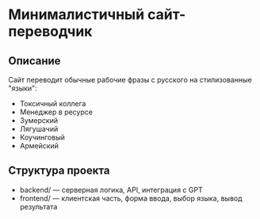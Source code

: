 # Минималистичный сайт-переводчик

## Описание
Сайт переводит обычные рабочие фразы с русского на стилизованные "языки":
- Токсичный коллега
- Менеджер в ресурсе
- Зумерский
- Лягушачий
- Коучинговый
- Армейский

## Структура проекта

- backend/ — серверная логика, API, интеграция с GPT
- frontend/ — клиентская часть, форма ввода, выбор языка, вывод результата 